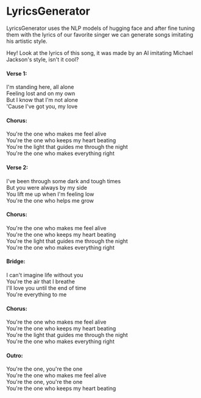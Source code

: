 # LyricsGenerator
LyricsGenerator uses the NLP models of hugging face and after fine tuning them with the lyrics of our favorite singer we can generate songs imitating his artistic style.

Hey! Look at the lyrics of this song, it was made by an AI imitating Michael Jackson's style, isn't it cool?

#### Verse 1:
I'm standing here, all alone  
Feeling lost and on my own  
But I know that I'm not alone  
'Cause I've got you, my love

#### Chorus:
You're the one who makes me feel alive  
You're the one who keeps my heart beating  
You're the light that guides me through the night  
You're the one who makes everything right

#### Verse 2:
I've been through some dark and tough times  
But you were always by my side  
You lift me up when I'm feeling low  
You're the one who helps me grow  

#### Chorus:
You're the one who makes me feel alive  
You're the one who keeps my heart beating  
You're the light that guides me through the night  
You're the one who makes everything right  

#### Bridge:
I can't imagine life without you  
You're the air that I breathe  
I'll love you until the end of time  
You're everything to me  

#### Chorus:
You're the one who makes me feel alive  
You're the one who keeps my heart beating  
You're the light that guides me through the night  
You're the one who makes everything right  

#### Outro:
You're the one, you're the one  
You're the one who makes me feel alive  
You're the one, you're the one  
You're the one who keeps my heart beating
